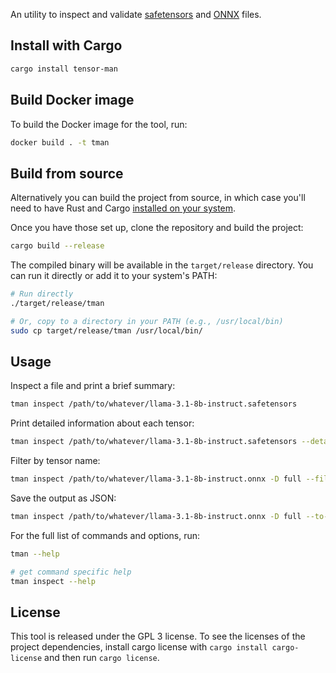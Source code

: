 An utility to inspect and validate [safetensors](https://github.com/huggingface/safetensors) and [ONNX](https://onnx.ai/) files.

## Install with Cargo

```bash
cargo install tensor-man
```

## Build Docker image

To build the Docker image for the tool, run:

```bash
docker build . -t tman  
```

## Build from source

Alternatively you can build the project from source, in which case you'll need to have Rust and Cargo [installed on your system](https://rustup.rs/).

Once you have those set up, clone the repository and build the project:

```bash
cargo build --release
```

The compiled binary will be available in the `target/release` directory. You can run it directly or add it to your system's PATH:

```bash
# Run directly
./target/release/tman

# Or, copy to a directory in your PATH (e.g., /usr/local/bin)
sudo cp target/release/tman /usr/local/bin/
```

## Usage

Inspect a file and print a brief summary:

```bash
tman inspect /path/to/whatever/llama-3.1-8b-instruct.safetensors
```

Print detailed information about each tensor:

```bash
tman inspect /path/to/whatever/llama-3.1-8b-instruct.safetensors --detail full
```

Filter by tensor name:

```bash
tman inspect /path/to/whatever/llama-3.1-8b-instruct.onnx -D full --filter "q_proj"
```

Save the output as JSON:

```bash
tman inspect /path/to/whatever/llama-3.1-8b-instruct.onnx -D full --to-json output.json
```

For the full list of commands and options, run:

```bash
tman --help

# get command specific help
tman inspect --help
```

## License

This tool is released under the GPL 3 license. To see the licenses of the project dependencies, install cargo license with `cargo install cargo-license` and then run `cargo license`.